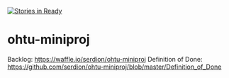 [![Stories in Ready](https://badge.waffle.io/serdion/ohtu-miniproj.png?label=ready&title=Ready)](https://waffle.io/serdion/ohtu-miniproj)
# ohtu-miniproj

Backlog: https://waffle.io/serdion/ohtu-miniproj
Definition of Done: https://github.com/serdion/ohtu-miniproj/blob/master/Definition_of_Done
